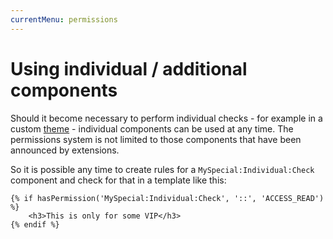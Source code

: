 ```yaml
---
currentMenu: permissions
---
```

# Using individual / additional components

Should it become necessary to perform individual checks - for example in a custom [theme](../../LayoutDesign/Themes/README.md) - individual components can be used at any time. The permissions system is not limited to those components that have been announced by extensions.

So it is possible any time to create rules for a `MySpecial:Individual:Check` component and check for that in a template like this:

```twig
{% if hasPermission('MySpecial:Individual:Check', '::', 'ACCESS_READ') %}
    <h3>This is only for some VIP</h3>
{% endif %}
```
